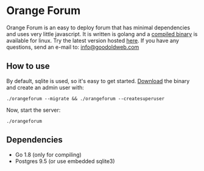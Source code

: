 Orange Forum
============

Orange Forum is an easy to deploy forum that has minimal dependencies and uses very little javascript. It is written is golang and a [compiled binary](https://github.com/s-gv/orangeforum/releases) is available for linux. Try the latest version hosted [here](https://groups.goodoldweb.com/). If you have any questions, send an e-mail to: [info@goodoldweb.com](mailto:info@goodoldweb.com)


How to use
----------

By default, sqlite is used, so it's easy to get started. [Download](https://github.com/s-gv/orangeforum/releases) the binary and create an admin user with:

```
./orangeforum --migrate && ./orangeforum --createsuperuser
```

Now, start the server:

```
./orangeforum
```

Dependencies
------------

- Go 1.8 (only for compiling)
- Postgres 9.5 (or use embedded sqlite3)
